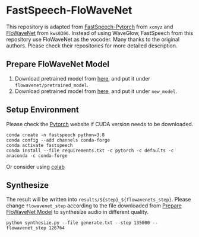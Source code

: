 # FastSpeech-FloWaveNet
This repository is adapted from [FastSpeech-Pytorch](https://github.com/xcmyz/FastSpeech) from `xcmyz` and [FloWaveNet](https://github.com/ksw0306/FloWaveNet) from `kws0306`. Instead of using WaveGlow, FastSpeech from this repository use FloWaveNet as the vocoder. Many thanks to the original authors. Please check their repositories for more detailed description.

## Prepare FloWaveNet Model
1. Download pretrained model from [here](https://drive.google.com/drive/folders/1OtacR02ecsFhyqXMwHJdDTKKQ-lWx390?usp=sharing), and put it under `flowavenet/pretrained_model`.
2. Download pretrained model from [here](https://drive.google.com/file/d/1vMrKtbjPj9u_o3Y-8prE6hHCc6Yj4Nqk/view?usp=sharing), and put it under `new_model`.

## Setup Environment
Please check the [Pytorch](https://pytorch.org) website if CUDA version needs to be downloaded.
```
conda create -n fastspeech python=3.8
conda config --add channels conda-forge
conda activate fastspeech
conda install --file requirements.txt -c pytorch -c defaults -c anaconda -c conda-forge
```
Or consider using [colab](https://colab.research.google.com/drive/19Jhnk5BkNa6R97tgJn97QOV8fyogpeHm?usp=sharing)

## Synthesize
The result will be written into `results/${step}_${flowavenets_step}`. Please change `flowavenet_step` according to the file downloaded from [Prepare FloWaveNet Model](#prepare-flowavenet-model) to synthesize audio in different quality.
```
python synthesize.py --file generate.txt --step 135000 --flowavenet_step 126764
```
